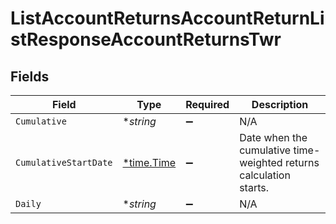 # ListAccountReturnsAccountReturnListResponseAccountReturnsTwr


## Fields

| Field                                                              | Type                                                               | Required                                                           | Description                                                        |
| ------------------------------------------------------------------ | ------------------------------------------------------------------ | ------------------------------------------------------------------ | ------------------------------------------------------------------ |
| `Cumulative`                                                       | **string*                                                          | :heavy_minus_sign:                                                 | N/A                                                                |
| `CumulativeStartDate`                                              | [*time.Time](https://pkg.go.dev/time#Time)                         | :heavy_minus_sign:                                                 | Date when the cumulative time-weighted returns calculation starts. |
| `Daily`                                                            | **string*                                                          | :heavy_minus_sign:                                                 | N/A                                                                |